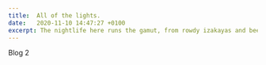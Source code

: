 ```yaml
---
title:  All of the lights.
date:   2020-11-10 14:47:27 +0100
excerpt: The nightlife here runs the gamut, from rowdy izakayas and beer bars, to red-light entertainment and the infamous Robot Restaurant.
---
```


Blog 2

